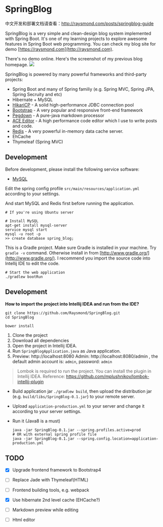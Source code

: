 SpringBlog
=====

中文开发和部署文档请查看：http://raysmond.com/posts/springblog-guide

SpringBlog is a very simple and clean-design blog system implemented with Spring Boot.
It's one of my learning projects to explore awesome features in Spring Boot web programming. You can check my blog 
site for demo [https://raysmond.com](http://raysmond.com).

There's no demo online. Here's the screenshot of my previous blog homepage.
![](http://7b1fa0.com1.z0.glb.clouddn.com/screencapture-blog-raysmond-8080-1480663084590.png)

SpringBlog is powered by many powerful frameworks and third-party projects:

- Spring Boot and many of Spring familiy (e.g. Spring MVC, Spring JPA, Spring Secruity and etc)
- Hibernate + MySQL
- [HikariCP](https://github.com/brettwooldridge/HikariCP) - A solid high-performance JDBC connection pool
- [Bootstrap](https://getbootstrap.com) - A very popular and responsive front-end framework
- [Pegdown](https://github.com/sirthias/pegdown) - A pure-java markdown processor
- [ACE Editor](http://ace.c9.io/) - A high performance code editor which I use to write posts and code.
- [Redis](http://redis.io/) - A very powerful in-memory data cache server.
- EhCache
- Thymeleaf (Spring MVC)

## Development

Before development, please install the following service software:

- [MySQL](https://www.mysql.com)

Edit the spring config profile `src/main/resources/application.yml` according to your settings.

And start MySQL and Redis first before running the application.

```
# If you're using Ubuntu server

# Install MySQL
apt-get install mysql-server
service mysql start
mysql -u root -p
>> create database spring_blog;
```

This is a Gradle project. Make sure Gradle is installed in your machine.
Try `gradle -v` command. Otherwise install in from [http://www.gradle.org/](http://www.gradle.org/).
I recommend you import the source code into Intellij IDE to edit the code.

```
# Start the web application
./gradlew bootRun
```

## Development

**How to import the project into Intellij IDEA and run from the IDE?**

```
git clone https://github.com/Raysmond/SpringBlog.git 
cd SpringBlog

bower install 
```

1. Clone the project
2. Download all dependencies
3. Open the project in Intellij IDEA.
4. Run `SpringBlogApplication.java` as Java application.
5. Preview: http://localhost:8080
    Admin: http://localhost:8080/admin , the default admin account is: `admin`, password: `admin`


> Lombok is required to run the project. You can install the plugin in Intellij IDEA.
> Reference: https://github.com/mplushnikov/lombok-intellij-plugin


- Build application jar `./gradlew build`, then upload the distribution jar (e.g. `build/libs/SpringBlog-0.1.jar`) to your remote server.
- Upload `application-production.yml` to your server and change it according to your server settings.
- Run it (Java8 is a must)

  ```
  java -jar SpringBlog-0.1.jar --spring.profiles.active=prod
  # OR with external spring profile file
  java -jar SpringBlog-0.1.jar --spring.config.location=application-production.yml
  ```

## TODO

- [x] Upgrade frontend framework to Bootstrap4
- [ ] Replace Jade with Thymeleaf(HTML)
- [ ] Frontend building tools, e.g. webpack
- [x] Use hibernate 2nd level cache (EHCache?)
- [ ] Markdown preview while editing
- [ ] Html editor


